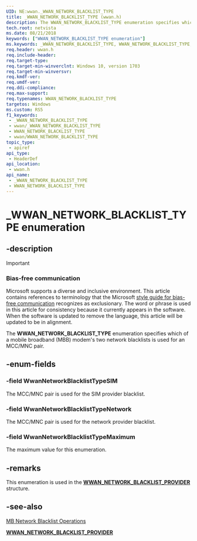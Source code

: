 ```yaml
---
UID: NE:wwan._WWAN_NETWORK_BLACKLIST_TYPE
title: _WWAN_NETWORK_BLACKLIST_TYPE (wwan.h)
description: The WWAN_NETWORK_BLACKLIST_TYPE enumeration specifies which of a mobile broadband (MBB) modem's two network blacklists is used for an MCC/MNC pair.
tech.root: netvista
ms.date: 08/21/2018
keywords: ["WWAN_NETWORK_BLACKLIST_TYPE enumeration"]
ms.keywords: _WWAN_NETWORK_BLACKLIST_TYPE, WWAN_NETWORK_BLACKLIST_TYPE,
req.header: wwan.h
req.include-header: 
req.target-type: 
req.target-min-winverclnt: Windows 10, version 1703
req.target-min-winversvr: 
req.kmdf-ver: 
req.umdf-ver: 
req.ddi-compliance: 
req.max-support: 
req.typenames: WWAN_NETWORK_BLACKLIST_TYPE
targetos: Windows
ms.custom: RS5
f1_keywords:
 - _WWAN_NETWORK_BLACKLIST_TYPE
 - wwan/_WWAN_NETWORK_BLACKLIST_TYPE
 - WWAN_NETWORK_BLACKLIST_TYPE
 - wwan/WWAN_NETWORK_BLACKLIST_TYPE
topic_type:
 - apiref
api_type:
 - HeaderDef
api_location:
 - wwan.h
api_name:
 - _WWAN_NETWORK_BLACKLIST_TYPE
 - WWAN_NETWORK_BLACKLIST_TYPE
---
```


# _WWAN_NETWORK_BLACKLIST_TYPE enumeration


## -description

> [!IMPORTANT]
> ### Bias-free communication
>
> Microsoft supports a diverse and inclusive environment. This article contains references to terminology that the Microsoft [style guide for bias-free communication](/style-guide/bias-free-communication) recognizes as exclusionary. The word or phrase is used in this article for consistency because it currently appears in the software. When the software is updated to remove the language, this article will be updated to be in alignment.

The **WWAN_NETWORK_BLACKLIST_TYPE** enumeration specifies which of a mobile broadband (MBB) modem's two network blacklists is used for an MCC/MNC pair.

## -enum-fields

### -field WwanNetworkBlacklistTypeSIM 

The MCC/MNC pair is used for the SIM provider blacklist.

### -field WwanNetworkBlacklistTypeNetwork 

The MCC/MNC pair is used for the network provider blacklist.

### -field WwanNetworkBlacklistTypeMaximum 

The maximum value for this enumeration.

## -remarks

This enumeration is used in the [**WWAN_NETWORK_BLACKLIST_PROVIDER**](ns-wwan-_wwan_network_blacklist_provider.md) structure.

## -see-also

[MB Network Blacklist Operations](/windows-hardware/drivers/network/mb-network-blacklist-operations)

[**WWAN_NETWORK_BLACKLIST_PROVIDER**](ns-wwan-_wwan_network_blacklist_provider.md)

